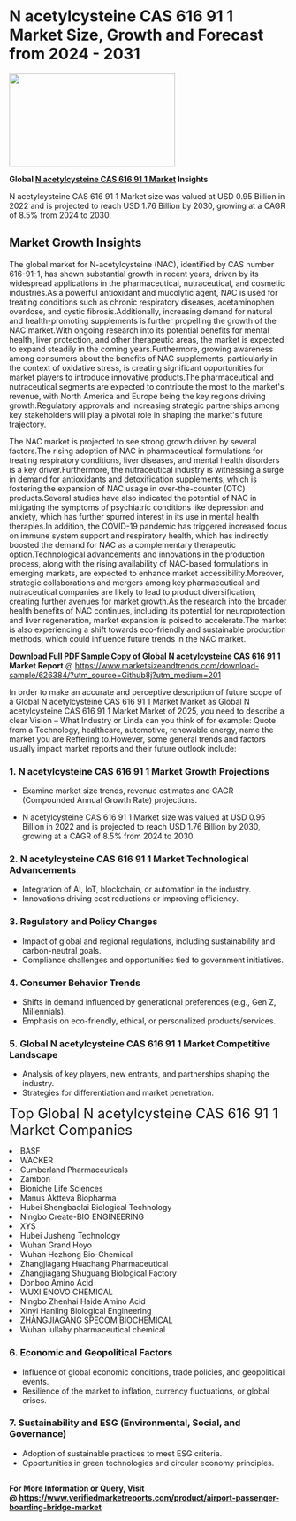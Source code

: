 <H1>N acetylcysteine CAS 616 91 1 Market Size, Growth and Forecast from 2024 - 2031</H1><img class="aligncenter size-medium wp-image-584254" src="https://thirdeyenews.in/wp-content/uploads/2024/09/Global-Market-Research-300x168.jpeg" alt="" width="300" height="168" /><p><strong>Global&nbsp;<a href="https://www.marketsizeandtrends.com/download-sample/626384/?utm_source=Github8j?utm_medium=201">N acetylcysteine CAS 616 91 1 Market</a> Insights</strong></p><p>N acetylcysteine CAS 616 91 1 Market size was valued at USD 0.95 Billion in 2022 and is projected to reach USD 1.76 Billion by 2030, growing at a CAGR of 8.5% from 2024 to 2030.</p><p><h2>Market Growth Insights</h2> <p>The global market for N-acetylcysteine (NAC), identified by CAS number 616-91-1, has shown substantial growth in recent years, driven by its widespread applications in the pharmaceutical, nutraceutical, and cosmetic industries.As a powerful antioxidant and mucolytic agent, NAC is used for treating conditions such as chronic respiratory diseases, acetaminophen overdose, and cystic fibrosis.Additionally, increasing demand for natural and health-promoting supplements is further propelling the growth of the NAC market.With ongoing research into its potential benefits for mental health, liver protection, and other therapeutic areas, the market is expected to expand steadily in the coming years.Furthermore, growing awareness among consumers about the benefits of NAC supplements, particularly in the context of oxidative stress, is creating significant opportunities for market players to introduce innovative products.The pharmaceutical and nutraceutical segments are expected to contribute the most to the market's revenue, with North America and Europe being the key regions driving growth.Regulatory approvals and increasing strategic partnerships among key stakeholders will play a pivotal role in shaping the market's future trajectory.</p> <p>The NAC market is projected to see strong growth driven by several factors.The rising adoption of NAC in pharmaceutical formulations for treating respiratory conditions, liver diseases, and mental health disorders is a key driver.Furthermore, the nutraceutical industry is witnessing a surge in demand for antioxidants and detoxification supplements, which is fostering the expansion of NAC usage in over-the-counter (OTC) products.Several studies have also indicated the potential of NAC in mitigating the symptoms of psychiatric conditions like depression and anxiety, which has further spurred interest in its use in mental health therapies.In addition, the COVID-19 pandemic has triggered increased focus on immune system support and respiratory health, which has indirectly boosted the demand for NAC as a complementary therapeutic option.Technological advancements and innovations in the production process, along with the rising availability of NAC-based formulations in emerging markets, are expected to enhance market accessibility.Moreover, strategic collaborations and mergers among key pharmaceutical and nutraceutical companies are likely to lead to product diversification, creating further avenues for market growth.As the research into the broader health benefits of NAC continues, including its potential for neuroprotection and liver regeneration, market expansion is poised to accelerate.The market is also experiencing a shift towards eco-friendly and sustainable production methods, which could influence future trends in the NAC market.<p><span class=""><strong>Download Full PDF Sample Copy of Global N acetylcysteine CAS 616 91 1 Market Report</strong> @ <a href="https://www.marketsizeandtrends.com/download-sample/626384/?utm_source=Github8j?utm_medium=201" target="_blank">https://www.marketsizeandtrends.com/download-sample/626384/?utm_source=Github8j?utm_medium=201</a></span></p><p>In order to make an accurate and perceptive description of future scope of a Global&nbsp;N acetylcysteine CAS 616 91 1 Market Market as Global&nbsp;N acetylcysteine CAS 616 91 1 Market Market of 2025, you need to describe a clear Vision &ndash; What Industry or Linda can you think of for example: Quote from a Technology, healthcare, automotive, renewable energy, name the market you are Reffering to.However, some general trends and factors usually impact market reports and their future outlook include:</p><h3>1.&nbsp;<strong>N acetylcysteine CAS 616 91 1 Market Growth Projections</strong></h3><ul><li>Examine market size trends, revenue estimates and CAGR (Compounded Annual Growth Rate) projections.</li><li><p>N acetylcysteine CAS 616 91 1 Market size was valued at USD 0.95 Billion in 2022 and is projected to reach USD 1.76 Billion by 2030, growing at a CAGR of 8.5% from 2024 to 2030.</p></li></ul><h3>2.&nbsp;<strong>N acetylcysteine CAS 616 91 1 Market Technological Advancements</strong></h3><ul><li>Integration of AI, IoT, blockchain, or automation in the industry.</li><li>Innovations driving cost reductions or improving efficiency.</li></ul><h3>3.&nbsp;<strong>Regulatory and Policy Changes</strong></h3><ul><li>Impact of global and regional regulations, including sustainability and carbon-neutral goals.</li><li>Compliance challenges and opportunities tied to government initiatives.</li></ul><h3>4.&nbsp;<strong>Consumer Behavior Trends</strong></h3><ul><li>Shifts in demand influenced by generational preferences (e.g., Gen Z, Millennials).</li><li>Emphasis on eco-friendly, ethical, or personalized products/services.</li></ul><h3>5.&nbsp;<strong>Global N acetylcysteine CAS 616 91 1 Market Competitive Landscape</strong></h3><ul><li>Analysis of key players, new entrants, and partnerships shaping the industry.</li><li>Strategies for differentiation and market penetration.</li></ul><p data-pm-slice="1 1 []"><span style="color: inherit; font-family: inherit; font-size: 25px;">Top Global N acetylcysteine CAS 616 91 1 Market Companies</span></p><div class="" data-test-id=""><p><li>BASF</li><li> WACKER</li><li> Cumberland Pharmaceuticals</li><li> Zambon</li><li> Bioniche Life Sciences</li><li> Manus Aktteva Biopharma</li><li> Hubei Shengbaolai Biological Technology</li><li> Ningbo Create-BIO ENGINEERING</li><li> XYS</li><li> Hubei Jusheng Technology</li><li> Wuhan Grand Hoyo</li><li> Wuhan Hezhong Bio-Chemical</li><li> Zhangjiagang Huachang Pharmaceutical</li><li> Zhangjiagang Shuguang Biological Factory</li><li> Donboo Amino Acid</li><li> WUXI ENOVO CHEMICAL</li><li> Ningbo Zhenhai Haide Amino Acid</li><li> Xinyi Hanling Biological Engineering</li><li> ZHANGJIAGANG SPECOM BIOCHEMICAL</li><li> Wuhan lullaby pharmaceutical chemical</li></p></div><h3>6.&nbsp;<strong>Economic and Geopolitical Factors</strong></h3><ul><li>Influence of global economic conditions, trade policies, and geopolitical events.</li><li>Resilience of the market to inflation, currency fluctuations, or global crises.</li></ul><h3>7.&nbsp;<strong>Sustainability and ESG (Environmental, Social, and Governance)</strong></h3><ul><li>Adoption of sustainable practices to meet ESG criteria.</li><li>Opportunities in green technologies and circular economy principles.</li></ul><h2><strong style="font-size: 14px;">For More Information or Query, Visit @&nbsp;</strong><a style="background-color: #ffffff; font-size: 14px;" href="https://www.marketsizeandtrends.com/report/n-acetylcysteine-cas-616-91-1-market/" target="_blank">https://www.verifiedmarketreports.com/product/airport-passenger-boarding-bridge-market</a></h2>